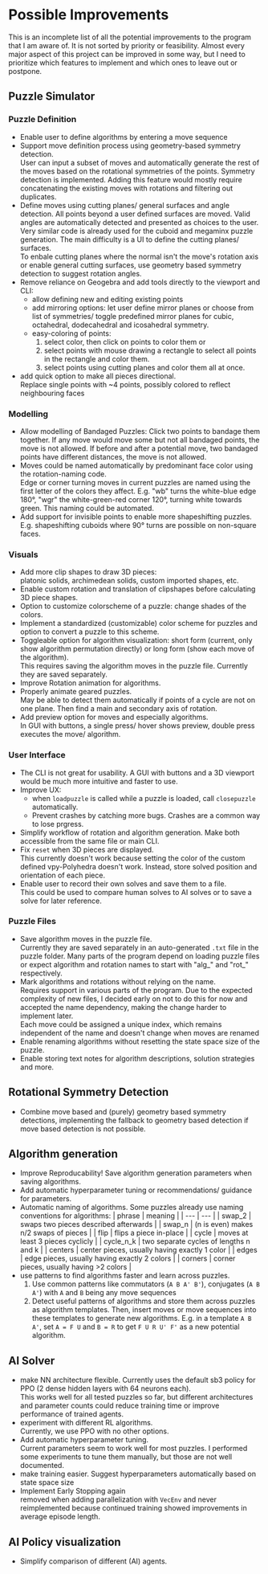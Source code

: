# Possible Improvements
This is an incomplete list of all the potential improvements to the program that I am aware of. It is not sorted by priority or feasibility. Almost every major aspect of this project can be improved in some way, but I need to prioritize which features to implement and which ones to leave out or postpone.

## Puzzle Simulator
### Puzzle Definition
- Enable user to define algorithms by entering a move sequence
- Support move definition process using geometry-based symmetry detection.  
  User can input a subset of moves and automatically generate the rest of the moves based on the rotational symmetries of the points. Symmetry detection is implemented. Adding this feature would mostly require concatenating the existing moves with rotations and filtering out duplicates.
- Define moves using cutting planes/ general surfaces and angle detection. All points beyond a user defined surfaces are moved. Valid angles are automatically detected and presented as choices to the user.  
  Very similar code is already used for the cuboid and megaminx puzzle generation. The main difficulty is a UI to define the cutting planes/ surfaces.  
  To enbale cutting planes where the normal isn't the move's rotation axis or enable general cutting surfaces, use geometry based symmetry detection to suggest rotation angles.
- Remove reliance on Geogebra and add tools directly to the viewport and CLI:
  - allow defining new and editing existing points
  - add mirroring options: let user define mirror planes or choose from list of symmetries/ toggle predefined mirror planes for cubic, octahedral, dodecahedral and icosahedral symmetry.
  - easy-coloring of points:
    1. select color, then click on points to color them or
    2. select points with mouse drawing a rectangle to select all points in the rectangle and color them.
    3. select points using cutting planes and color them all at once.
- add quick option to make all pieces directional.  
  Replace single points with ~4 points, possibly colored to reflect neighbouring faces

### Modelling
- Allow modelling of Bandaged Puzzles: Click two points to bandage them together. If any move would move some but not all bandaged points, the move is not allowed. If before and after a potential move, two bandaged points have different distances, the move is not allowed.
- Moves could be named automatically by predominant face color using the rotation-naming code.  
  Edge or corner turning moves in current puzzles are named using the first letter of the colors they affect. E.g. "wb" turns the white-blue edge 180°, "wgr" the white-green-red corner 120°, turning white towards green. This naming could be automated.
- Add support for invisible points to enable more shapeshifting puzzles.  
  E.g. shapeshifting cuboids where 90° turns are possible on non-square faces.

### Visuals
- Add more clip shapes to draw 3D pieces:  
  platonic solids, archimedean solids, custom imported shapes, etc.
- Enable custom rotation and translation of clipshapes before calculating 3D piece shapes.
- Option to customize colorscheme of a puzzle: change shades of the colors.
- Implement a standardized (customizable) color scheme for puzzles and option to convert a puzzle to this scheme.
- Toggleable option for algorithm visualization: short form (current, only show algorithm permutation directly) or long form (show each move of the algorithm).  
  This requires saving the algorithm moves in the puzzle file. Currently they are saved separately.
- Improve Rotation animation for algorithms.
- Properly animate geared puzzles.  
  May be able to detect them automatically if points of a cycle are not on one plane. Then find a main and secondary axis of rotation.
- Add preview option for moves and especially algorithms.  
  In GUI with buttons, a single press/ hover shows preview, double press executes the move/ algorithm.

### User Interface
- The CLI is not great for usability. A GUI with buttons and a 3D viewport would be much more intuitive and faster to use.
- Improve UX:
  - when `loadpuzzle` is called while a puzzle is loaded, call `closepuzzle` automatically.
  - Prevent crashes by catching more bugs. Crashes are a common way to lose prgress.
- Simplify workflow of rotation and algorithm generation. Make both accessible from the same file or main CLI.
- Fix `reset` when 3D pieces are displayed.  
  This currently doesn't work because setting the color of the custom defined vpy-Polyhedra doesn't work. Instead, store solved position and orientation of each piece.
- Enable user to record their own solves and save them to a file.  
  This could be used to compare human solves to AI solves or to save a solve for later reference.

### Puzzle Files
- Save algorithm moves in the puzzle file.  
  Currently they are saved separately in an auto-generated `.txt` file in the puzzle folder. Many parts of the program depend on loading puzzle files or expect algorithm and rotation names to start with "alg_" and "rot_" respectively.
- Mark algorithms and rotations without relying on the name.  
  Requires support in various parts of the program. Due to the expected complexity of new files, I decided early on not to do this for now and accepted the name dependency, making the change harder to implement later.  
  Each move could be assigned a unique index, which remains independent of the name and doesn't change when moves are renamed
- Enable renaming algorithms without resetting the state space size of the puzzle.
- Enable storing text notes for algorithm descriptions, solution strategies and more.

## Rotational Symmetry Detection
- Combine move based and (purely) geometry based symmetry detections, implementing the fallback to geometry based detection if move based detection is not possible.

## Algorithm generation
- Improve Reproducability! Save algorithm generation parameters when saving algorithms.
- Add automatic hyperparameter tuning or recommendations/ guidance for parameters.
- Automatic naming of algorithms. Some puzzles already use naming conventions for algorithms:
   | phrase | meaning |
   | --- | --- |
   | swap_2 | swaps two pieces described afterwards |
   | swap_n | (n is even) makes n/2 swaps of pieces |
   | flip | flips a piece in-place |
   | cycle | moves at least 3 pieces cyclicly |
   | cycle_n_k | two separate cycles of lengths n and k |
   | centers | center pieces, usually having exactly 1 color |
   | edges | edge pieces, usually having exactly 2 colors |
   | corners | corner pieces, usually having >2 colors |
- use patterns to find algorithms faster and learn across puzzles.  
  1. Use common patterns like commutators (`A B A' B'`), conjugates (`A B A'`) with `A` and `B` being any move sequences
  2. Detect useful patterns of algorithms and store them across puzzles as algorithm templates. Then, insert moves or move sequences into these templates to generate new algorithms. E.g. in a template `A B A'`, set `A = F U` and `B = R` to get `F U R U' F'` as a new potential algorithm.

## AI Solver
- make NN architecture flexible. Currently uses the default sb3 policy for PPO (2 dense hidden layers with 64 neurons each).  
  This works well for all tested puzzles so far, but different architectures and parameter counts could reduce training time or improve performance of trained agents.
- experiment with different RL algorithms.  
  Currently, we use PPO with no other options.
- Add automatic hyperparameter tuning.  
  Current parameters seem to work well for most puzzles. I performed some experiments to tune them manually, but those are not well documented.
- make training easier. Suggest hyperparameters automatically based on state space size
- Implement Early Stopping again  
  removed when adding parallelization with `VecEnv` and never reimplemented because continued training showed improvements in average episode length.

## AI Policy visualization
- Simplify comparison of different (AI) agents.
